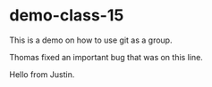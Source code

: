 # demo-class-15

This is a demo on how to use git as a group.

Thomas fixed an important bug that was on this line.

Hello from Justin.
